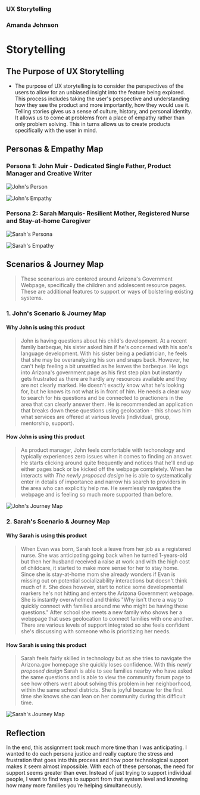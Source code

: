 ### UX Storytelling
### Amanda Johnson

# Storytelling
## The Purpose of UX Storytelling
* The purpose of UX storytelling is to consider the perspectives of the users to allow for an unbiased insight into the feature being explored. This process includes taking the user's perspective and understanding how they see the product and more importantly, how they would use it. Telling stories gives us a sense of culture, history, and personal identity. It allows us to come at problems from a place of empathy rather than only problem solving. This in turns allows us to create products specifically with the user in mind. 

## Personas & Empathy Map

### Persona 1: John Muir - Dedicated Single Father, Product Manager and Creative Writer

![John's Person](https://user-images.githubusercontent.com/91240122/138910336-6b209d59-2d65-47d2-b4ae-0e61772afa51.png)

![John's Empathy](https://user-images.githubusercontent.com/91240122/138925590-a9b000c2-6e92-4b97-97d9-babb12bab9aa.png)

### Persona 2: Sarah Marquis- Resilient Mother, Registered Nurse and Stay-at-home Caregiver

![Sarah's Persona](https://user-images.githubusercontent.com/91240122/138910890-4b27a491-8fd5-429d-8888-18c93f7a13e0.png)

![Sarah's Empathy](https://user-images.githubusercontent.com/91240122/138926501-db469bbb-a760-4854-86d6-ae729045b3a2.png)


## Scenarios & Journey Map
> These scenarious are centered around Arizona's Government Webpage, specifically the children and adolescent resource pages. These are additional features to support or ways of bolstering existing systems. 

### 1. John's Scenario & Journey Map
#### Why John is using this product
> John is having questions about his child's development. At a recent family barbeque, his sister asked him if he's concerned with his son's language development. With his sister being a pediatrician, he feels that she may be overanalyzing his son and snaps back. However, he can't help feeling a bit unsettled as he leaves the barbeque. He logs into Arizona's government page as his first step plan but instantly gets frustrated as there are hardly any resources available and they are not clearly marked. He doesn't exactly know what he's looking for, but he knows its not what is in front of him. He needs a clear way to search for his questions and be connected to practioners in the area that can clearly answer them. He is recommended an application that breaks down these questions using geolocation - this shows him what services are offered at various levels (individual, group, mentorship, support). 

#### How John is using this product
> As product manager, John feels comfortable with techonology and typically experiences zero issues when it comes to finding an answer. He starts clicking around quite frequently and notices that he'll end up either pages back or be kicked off the webpage completely. When he interacts with *The newly proposed design* he is able to systematically enter in details of importance and narrow his search to providers in the area who can explicitly help me. He seemlessly navigates the webpage and is feeling so much more supported than before. 

![John's Journey Map](https://user-images.githubusercontent.com/91240122/138915343-32728966-be83-4c36-b385-d8edb198207f.png)

### 2. Sarah's Scenario & Journey Map
#### Why Sarah is using this product
> When Evan was born, Sarah took a leave from her job as a registered nurse. She was anticipating going back when he turned 1-years-old but then her husband received a raise at work and with the high cost of childcare, it started to make more sense for her to stay home. Since she is stay-at-home mom she already wonders if Evan is missing out on potential socializability interactions but doesn't think much of it. She does however, start to notice some developmental markers he's not hitting and enters the Arizona Government webpage. She is instantly overwhelmed and thinks "Why isn't there a way to quickly connect with families around me who might be having these questions." After school she meets a new family who shows her a webppage that uses geolocation to connect families with one another. There are various levels of support integrated so she feels confident she's discussing with someone who is prioritizing her needs. 

#### How Sarah is using this product
> Sarah feels fairly skilled in technology but as she tries to navigate the Arizona.gov homepage she quickly loses confidence. With this *newly proposed design* Sarah is able to see families nearby who have asked the same questions and is able to view the community forum page to see how others went about solving this problem in her neighborhood, within the same school districts. She is joyful because for the first time she knows she can lean on her community during this difficult time. 

![Sarah's Journey Map](https://user-images.githubusercontent.com/91240122/138929685-ec6c8ec2-822c-4fc7-a70a-61bdd667190d.png)


## Reflection
In the end, this assignment took much more time than I was anticipating. I wanted to do each persona justice and really capture the stress and frustration that goes into this process and how poor technological support makes it seem almost impossible. With each of these personas, the need for support seems greater than ever. Instead of just trying to support individual people, I want to find ways to support from that system level and knowing how many more families you're helping simultaneously. 
